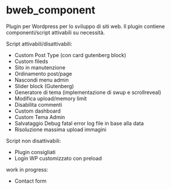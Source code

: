 # bweb_component
Plugin per Wordpress per lo sviluppo di siti web. Il plugin contiene componenti/script attivabili su necessità.

Script attivabili/disattivabili:
- Custom Post Type (con card gutenberg block)
- Custom fileds
- Sito in manutenzione
- Ordinamento post/page
- Nascondi menu admin
- Slider block (Gutenberg)
- Generatore di tema (implementazione di swup e scrollreveal)
- Modifica upload/memory limit
- Disabilita commenti
- Custom dashboard
- Custom Tema Admin
- Salvataggio Debug fatal error log file in base alla data
- Risoluzione massima upload immagini

Script non disattivabili:
- Plugin consigliati
- Login WP customizzato con preload

work in progress:
- Contact form